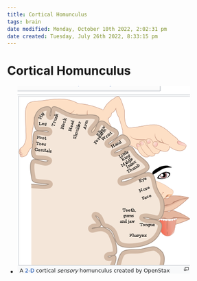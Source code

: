 ```yaml
---
title: Cortical Homunculus
tags: brain
date modified: Monday, October 10th 2022, 2:02:31 pm
date created: Tuesday, July 26th 2022, 8:33:15 pm
---
```


# Cortical Homunculus
- ![im](images/Pasted%20image%2020220509154234.png)



